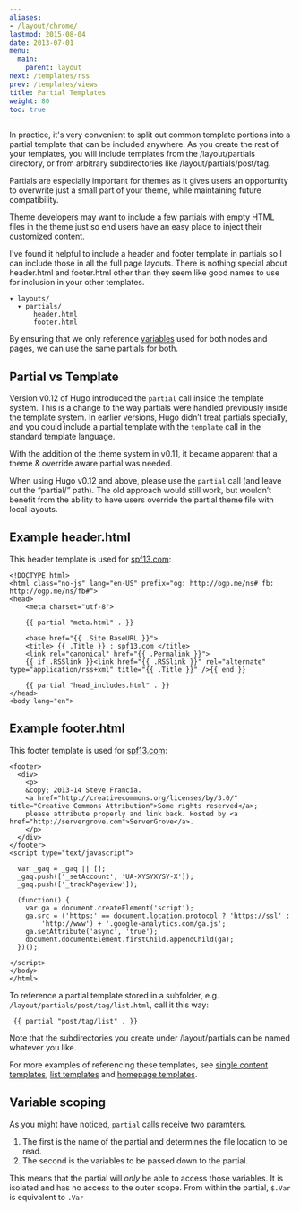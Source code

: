 ```yaml
---
aliases:
- /layout/chrome/
lastmod: 2015-08-04
date: 2013-07-01
menu:
  main:
    parent: layout
next: /templates/rss
prev: /templates/views
title: Partial Templates
weight: 80
toc: true
---
```


In practice, it's very convenient to split out common template portions into a
partial template that can be included anywhere. As you create the rest of your
templates, you will include templates from the /layout/partials directory, or from arbitrary subdirectories like /layout/partials/post/tag.

Partials are especially important for themes as it gives users an opportunity
to overwrite just a small part of your theme, while maintaining future compatibility.

Theme developers may want to include a few partials with empty HTML
files in the theme just so end users have an easy place to inject their
customized content.

I've found it helpful to include a header and footer template in
partials so I can include those in all the full page layouts.  There is
nothing special about header.html and footer.html other than they seem
like good names to use for inclusion in your other templates.

    ▾ layouts/
      ▾ partials/
          header.html
          footer.html

By ensuring that we only reference [variables](/layout/variables/)
used for both nodes and pages, we can use the same partials for both.

## Partial vs Template

Version v0.12 of Hugo introduced the `partial` call inside the template system.
This is a change to the way partials were handled previously inside the
template system. In earlier versions, Hugo didn’t treat partials specially, and
you could include a partial template with the `template` call in the standard
template language.

With the addition of the theme system in v0.11, it became apparent that a theme
& override aware partial was needed.

When using Hugo v0.12 and above, please use the `partial` call (and leave out
the “partial/” path). The old approach would still work, but wouldn’t benefit from
the ability to have users override the partial theme file with local layouts.

## Example header.html
This header template is used for [spf13.com](http://spf13.com/):

    <!DOCTYPE html>
    <html class="no-js" lang="en-US" prefix="og: http://ogp.me/ns# fb: http://ogp.me/ns/fb#">
    <head>
        <meta charset="utf-8">

        {{ partial "meta.html" . }}

        <base href="{{ .Site.BaseURL }}">
        <title> {{ .Title }} : spf13.com </title>
        <link rel="canonical" href="{{ .Permalink }}">
        {{ if .RSSlink }}<link href="{{ .RSSlink }}" rel="alternate" type="application/rss+xml" title="{{ .Title }}" />{{ end }}

        {{ partial "head_includes.html" . }}
    </head>
    <body lang="en">

## Example footer.html
This footer template is used for [spf13.com](http://spf13.com/):

    <footer>
      <div>
        <p>
        &copy; 2013-14 Steve Francia.
        <a href="http://creativecommons.org/licenses/by/3.0/" title="Creative Commons Attribution">Some rights reserved</a>;
        please attribute properly and link back. Hosted by <a href="http://servergrove.com">ServerGrove</a>.
        </p>
      </div>
    </footer>
    <script type="text/javascript">

      var _gaq = _gaq || [];
      _gaq.push(['_setAccount', 'UA-XYSYXYSY-X']);
      _gaq.push(['_trackPageview']);

      (function() {
        var ga = document.createElement('script');
        ga.src = ('https:' == document.location.protocol ? 'https://ssl' :
            'http://www') + '.google-analytics.com/ga.js';
        ga.setAttribute('async', 'true');
        document.documentElement.firstChild.appendChild(ga);
      })();

    </script>
    </body>
    </html>

To reference a partial template stored in a subfolder, e.g. `/layout/partials/post/tag/list.html`, call it this way:

     {{ partial "post/tag/list" . }}

Note that the subdirectories you create under /layout/partials can be named whatever you like.

For more examples of referencing these templates, see
[single content templates](/templates/content/),
[list templates](/templates/list/) and
[homepage templates](/templates/homepage/).


Variable scoping
----------------

As you might have noticed, `partial` calls receive two paramters.

1. The first is the name of the partial and determines the file
location to be read.
2. The second is the variables to be passed down to the partial.

This means that the partial will _only_ be able to access those variables. It is
isolated and has no access to the outer scope. From within the
partial, `$.Var` is equivalent to `.Var`
